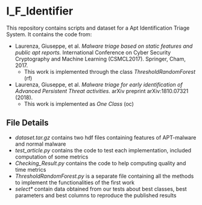 # I_F_Identifier
This repository contains scripts and dataset for a Apt Identification Triage System. It contains the code from:
* Laurenza, Giuseppe, et al. *Malware triage based on static features and public apt reports.* International Conference on Cyber Security Cryptography and Machine Learning (CSMCL2017). Springer, Cham, 2017.
  * This work is implemented through the class *ThresholdRandomForest* (rf)
* Laurenza, Giuseppe, et al. *Malware triage for early identification of Advanced Persistent Threat activities.* arXiv preprint arXiv:1810.07321 (2018).
  * This work is implemented as *One Class* (oc)

## File Details
* *dataset.tar.gz* contains two hdf files containing features of APT-malware and normal malware
* *test_article.py* contains the code to test each implementation, included computation of some metrics
* *Checking_Result.py* contains the code to help computing quality and time metrics
* *ThresholdRandomForest.py* is a separate file containing all the methods to implement the functionalities of the first work
* _select*_ contain data obtained from our tests about best classes, best parameters and best columns to reproduce the published results
